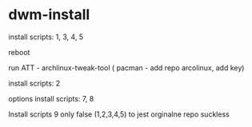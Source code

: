 # dwm-install

install scripts: 1, 3, 4, 5

reboot

run ATT - archlinux-tweak-tool ( pacman - add repo arcolinux, add key)

install scripts: 2

options install scripts: 7, 8

Install scripts 9 only false (1,2,3,4,5)
to jest orginalne repo suckless



 
